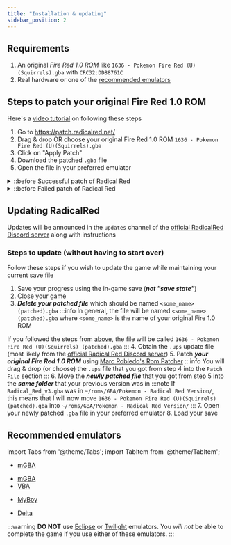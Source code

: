 ```yaml
---
title: "Installation & updating"
sidebar_position: 2
---
```


## Requirements
1. An original *Fire Red 1.0 ROM* like `1636 - Pokemon Fire Red (U)(Squirrels).gba` with `CRC32:DD88761C`
2. Real hardware or one of the [recommended emulators](#recommended-emulators)


## Steps to patch your original Fire Red 1.0 ROM
Here's a [video tutorial](https://www.youtube.com/watch?v=bMRePJ_b7P8) on following these steps

1. Go to https://patch.radicalred.net/
2. Drag & drop OR choose your original Fire Red 1.0 ROM `1636 - Pokemon Fire Red (U)(Squirrels).gba`
3. Click on "Apply Patch"
4. Download the patched `.gba` file
5. Open the file in your preferred emulator
<details>
<summary>
::before
Successful patch of Radical Red
</summary>
![Successful patch of Radical Red showing a green checkmark next to the CRC32 tag](/img/successful_patch.png)
</details>
<details>
<summary>
::before
Failed patch of Radical Red
</summary>
![Failed patch of Radical Red](/img/failed_patch.png)
</details>



## Updating RadicalRed
Updates will be announced in the `updates` channel of the [official RadicalRed Discord server](http://discord.gg/radicalred) along with instructions


### Steps to update (without having to start over)
Follow these steps if you wish to update the game while maintaining your current save file
1. Save your progress using the in-game save (***not "save state"***)
2. Close your game
3. ***Delete your patched file*** which should be named `<some_name> (patched).gba`
:::info
In general, the file will be named `<some_name> (patched).gba` where `<some_name>` is the name of your original Fire 1.0 ROM

If you followed the steps from [above](#steps-to-patch-your-original-fire-red-10-rom), the file will be called `1636 - Pokemon Fire Red (U)(Squirrels) (patched).gba`
:::
4. Obtain the `.ups` update file (most likely from the [official Radical Red Discord server](http://discord.gg/radicalred))
5. Patch ***your original Fire Red 1.0 ROM*** using [Marc Robledo's Rom Patcher](https://www.marcrobledo.com/RomPatcher.js/)
:::info
You will drag & drop (or choose) the `.ups` file that you got from step 4 into the `Patch File` section
:::
6. Move the ***newly patched file*** that you got from step 5 into the ***same folder*** that your previous version was in
:::note
If `Radical_Red_v3.gba` was in `~/roms/GBA/Pokemon - Radical Red Version/`, this means that I will now move `1636 - Pokemon Fire Red (U)(Squirrels) (patched).gba` into `~/roms/GBA/Pokemon - Radical Red Version/`
:::
7. Open your newly patched `.gba` file in your preferred emulator
8. Load your save


## Recommended emulators
import Tabs from '@theme/Tabs';
import TabItem from '@theme/TabItem';

<Tabs>
<TabItem value="macos" label="MacOS">

- [mGBA](https://mgba.io/)

</TabItem>
<TabItem value="windows" label="Windows">

- [mGBA](https://mgba.io/)
- [VBA](https://visualboyadvance.org/)

</TabItem>
<TabItem value="android" label="Android">

- [MyBoy](https://play.google.com/store/apps/details?id=com.fastemulator.gba&hl=en_US&gl=US&pli=1)

</TabItem>
<TabItem value="ios" label="iOS">

- [Delta](https://github.com/rileytestut/Delta)

</TabItem>
</Tabs>

:::warning
**DO NOT** use [Eclipse](https://eclipseemu.me/) or [Twilight](https://emulation.gametechwiki.com/index.php/TWiLight_Menu%2B%2B) emulators. You _will not_ be able to complete the game if you use either of these emulators.
:::
